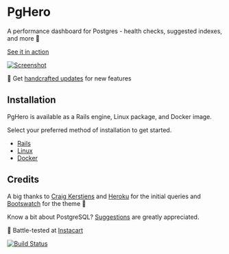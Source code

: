 # PgHero

A performance dashboard for Postgres - health checks, suggested indexes, and more :tada:

[See it in action](https://pghero.dokkuapp.com/)

[![Screenshot](https://pghero.dokkuapp.com/assets/screenshot-5a368624ada55b32e7668c96926840f9.png)](https://pghero.dokkuapp.com/)

:speech_balloon: Get [handcrafted updates](http://chartkick.us7.list-manage.com/subscribe?u=952c861f99eb43084e0a49f98&id=6ea6541e8e&group[0][16]=true) for new features

## Installation

PgHero is available as a Rails engine, Linux package, and Docker image.

Select your preferred method of installation to get started.

- [Rails](guides/Rails.md)
- [Linux](guides/Linux.md)
- [Docker](guides/Docker.md)

## Credits

A big thanks to [Craig Kerstiens](http://www.craigkerstiens.com/2013/01/10/more-on-postgres-performance/) and [Heroku](https://blog.heroku.com/archives/2013/5/10/more_insight_into_your_database_with_pgextras) for the initial queries and [Bootswatch](https://github.com/thomaspark/bootswatch) for the theme :clap:

Know a bit about PostgreSQL? [Suggestions](https://github.com/ankane/pghero/issues) are greatly appreciated.

:tangerine: Battle-tested at [Instacart](https://www.instacart.com/opensource)

[![Build Status](https://travis-ci.org/ankane/pghero.svg?branch=master)](https://travis-ci.org/ankane/pghero)
